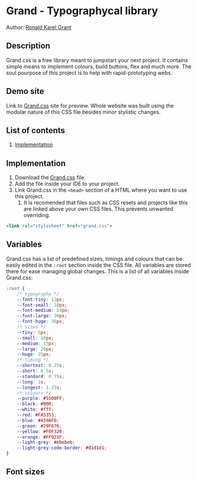 # Grand - Typographycal library
Author: [Ronald Karel Grant](https://github.com/N041M)
## Description
Grand.css is a free library meant to jumpstart your next project. It contains simple means to implement colours, build buttons, flex and much more. The soul pourpose of this project is to help with rapid-prototyping webs.
## Demo site
Link to [Grand.css](https://pslib-cz.github.io/2022l4web-css-typographic-library-N041M) site for preview.
Whole website was built using the modular nature of this CSS file besides minor stylistic changes. 
## List of contents
1. [Implementation](#implementation)
## Implementation
1. Download the [Grand.css](https://github.com/pslib-cz/2022l4web-css-typographic-library-N041M/blob/master/docs/grand.css) file.
2. Add the file inside your IDE to your project.
3. Link Grand.css in the `<head>` section of a HTML where you want to use this project. 
    1. It is recomended that files such as CSS resets and projects like this are linked above your own  CSS files. This prevents unwanted overriding.
```html
<link rel="stylesheet" href="grand.css">
```
## Variables
Grand.css has a list of predefined sizes, timings and colours that can be easily edited in the `:root` section inside the CSS file. All variables are stored there for ease managing global changes.
This is a list of all variables inside Grand.css:
```css
:root {
    /* typography */
    --font-tiny: 12px;
    --font-small: 18px;
    --font-medium: 24px;
    --font-large: 30px;
    --font-huge: 36px;
    /* sizes */
    --tiny: 5px;
    --small: 10px;
    --medium: 15px;
    --large: 20px;
    --huge: 25px;
    /* timing */
    --shortest: 0.25s;
    --short: 0.5s;
    --standard: 0.75s;
    --long: 1s;
    --longest: 1.25s;
    /* colours */
    --purple: #5500FF;
    --black: #000;
    --white: #fff;
    --red: #FA5353;
    --blue: #459AFD;
    --green: #29F676;
    --yellow: #F0F320;
    --orange: #FF921F;
    --light-grey: #ebebeb;
    --light-grey-code-border: #d1d1d1;
}
```
## Font sizes


